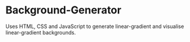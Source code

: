 # Background-Generator

Uses HTML, CSS and JavaScript to generate linear-gradient and visualise linear-gradient backgrounds.